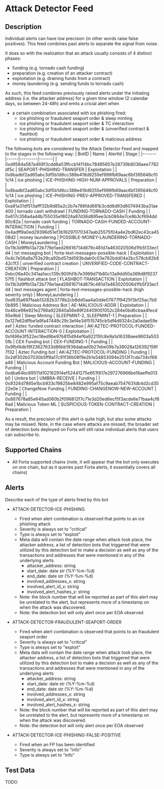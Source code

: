 # Attack Detector Feed

## Description

Individual alerts can have low precision (in other words raise false positives). This feed combines past alerts to separate the signal from noise. 

It does so with the realization that an attack usually consists of 4 distinct phases:
- funding (e.g. tornado cash funding)
- preparation (e.g. creation of an attacker contract)
- exploitation (e.g. draining funds from a contract)
- money laundering (e.g. sending funds to tornado cash)

As such, this feed combines previously raised alerts under the initiating address (i.e. the attacker address) for a given time window (2 calendar days, so between 24-48h) and emits a cricial alert when 
- a certain combination associated with ice phishing fired:
  - ice phishing or fraudulent seaport order & sleep minting 
  - ice phishing or fraudulent seaport order & TC interaction
  - ice phishing or fraudulent seaport order & (unverified contract & flashbot)
  - ice phishing or fraudulent seaport order & malicious address

The following bots are considered by the Attack Detector Feed and mapped to the stages in the following way:
| BotID | Name | AlertId | Stage |
|-------|------|---------|-------|
| 0xd9584a587a469f3cdd8a03ffccb14114bc78485657e28739b8036aee7782df5c | SEAPORT-PHISHING-TRANSFER | Exploitation |
| 0x8badbf2ad65abc3df5b1d9cc388e419d9255ef999fb69aac6bf395646cf01c14 | ice phishing | ICE-PHISHING-HIGH-NUM-APPROVALS | Preparation |
| 0x8badbf2ad65abc3df5b1d9cc388e419d9255ef999fb69aac6bf395646cf01c14 | ice phishing | ICE-PHISHING-PREV-APPROVED-TRANSFERED | Exploitation |
| 0xa91a31df513afff32b9d85a2c2b7e786fdd681b3cdd8d93d6074943ba31ae400 | tornado cash withdrawl | FUNDING-TORNADO-CASH | Funding |
| 0x617c356a4ad4b755035ef8024a87d36d895ee3cb0864e7ce9b3cf694dd80c82a | tornado cash funding | TORNADO-CASH-FUNDED-ACCOUNT-INTERACTION | Funding |
| 0x4adff9a0ed29396d51ef3b16297070347aab25575f04a4e2bd62ec43ca4508d2 | money laundering | POSSIBLE-MONEY-LAUNDERING-TORNADO-CASH | MoneyLaundering |
| 0x11b3d9ffb13a72b776e1aed26616714d879c481d7a463020506d1fb5f33ec1d4 | txt messaging bot | forta-text-messages-possible-hack | Exploitation |
| 0x4c7e56a9a753e29ca92bd57dd593bdab0c03e762bdd04e2bc578cb82b842c1f3 | unverified contract creation | UNVERIFIED-CODE-CONTRACT-CREATION | Preparation |
| 0xbc06a40c341aa1acc139c900fd1b7e3999d71b80c13a9dd50a369d8f923757f5 | flashbot attack bot | FLASHBOT-TRANSACTION | Exploitation |
| 0x11b3d9ffb13a72b776e1aed26616714d879c481d7a463020506d1fb5f33ec1d4 | text messages agent | forta-text-messages-possible-hack (high severity only) | MoneyLaundering |
| 0xd935a697faab13282b3778b2cb8dd0aa4a0dde07877f9425f3bf25ac7b90b895 | Malicious Address Bot | AE-MALICIOUS-ADDR | Exploitation |
| 0x46ce98e921e2766a922840a56e89f24409001052c284e0bd6cbaa4fecd95e9b6 | Sleep Minting | SLEEPMINT-2, SLEEPMINT-1 | Preparation |
| 0x127e62dffbe1a9fa47448c29c3ef4e34f515745cb5df4d9324c2a0adae59eeef | Aztec funded contract interaction | AK-AZTEC-PROTOCOL-FUNDED-ACCOUNT-INTERACTION-0 | Exploitation |
| 0xf496e3f522ec18ed9be97b815d94ef6a92215fc8e9a1a16338aee9603a5035fb | CEX Funding bot | CEX-FUNDING-1 | Funding |
| 0x9fbf4db19f23627633d86bb1936dabad0b27ebe09b7a38028a126392156f7f32 | Aztec Funding bot | AK-AZTEC-PROTOCOL-FUNDING | Funding |
| 0x2df302b07030b5ff8a17c91f36b08f9e2b1e54853094e2513f7cda734cf68a46 | Malicious Account Funding Bot | MALICIOUS-ACCOUNT-FUNDING | Funding |
| 0xdba64bc69511d102162914ef52441275e651f817e297276966be16aeffe013b0 | Umbra bot | UMBRA-RECEIVE | Funding |
| 0x9324d7865e1bcb933c19825be8482e995af75c9aeab7547631db4d2cd3522e0e | ChangeNow Funding | FUNDING-CHANGENOW-NEW-ACCOUNT | Funding |
| 0x887678a85e645ad060b2f096812f7c71e3d20ed6ecf5f3acde6e71baa4cf86ad | Malicious Token ML | SUSPICIOUS-TOKEN-CONTRACT-CREATION | Preparation |


As a result, the precision of this alert is quite high, but also some attacks may be missed. Note, in the case where attacks are missed, the broader set of detection bots deployed on Forta will still raise individual alerts that users can subscribe to.

## Supported Chains

- All Forta supported chains (note, it will appear that the bot only executes on one chain, but as it queries past Forta alerts, it essentially covers all chains)

## Alerts

Describe each of the type of alerts fired by this bot

- ATTACK-DETECTOR-ICE-PHISHING
  - Fired when alert combination is observed that points to an ice phishing attack
  - Severity is always set to "critical" 
  - Type is always set to "exploit" 
  - Meta data will contain the date range when attack took place, the attacker address, a list of detection bots that triggered that were utilized by this detection bot to make a decision as well as any of the transactions and addresses that were mentioned in any of the underlying alerts
    - attacker_address: string
    - start_date: date str (%Y-%m-%d)
    - end_date: date str (%Y-%m-%d)
    - involved_addresses_x: string
    - involved_alert_id_x: string
    - involved_alert_hashes_x: string
  - Note: the block number that will be reported as part of this alert may be unrelated to the alert, but represents more of a timestamp on when the attack was discovered.
  - Note: the detection bot will only alert once per EOA observed

- ATTACK-DETECTOR-FRAUDULENT-SEAPORT-ORDER
  - Fired when alert combination is observed that points to an fraudulent seaport order
  - Severity is always set to "critical" 
  - Type is always set to "exploit" 
  - Meta data will contain the date range when attack took place, the attacker address, a list of detection bots that triggered that were utilized by this detection bot to make a decision as well as any of the transactions and addresses that were mentioned in any of the underlying alerts
    - attacker_address: string
    - start_date: date str (%Y-%m-%d)
    - end_date: date str (%Y-%m-%d)
    - involved_addresses_x: string
    - involved_alert_id_x: string
    - involved_alert_hashes_x: string
  - Note: the block number that will be reported as part of this alert may be unrelated to the alert, but represents more of a timestamp on when the attack was discovered.
  - Note: the detection bot will only alert once per EOA observed

- ATTACK-DETECTOR-ICE-PHISHING-FALSE-POSITIVE
  - Fired when an FP has been identified
  - Severity is always set to "info" 
  - Type is always set to "info" 


## Test Data

TODO